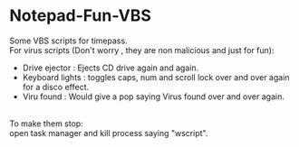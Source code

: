 # Notepad-Fun-VBS
Some VBS scripts for timepass.<br/>
For virus scripts (Don't worry , they are non malicious and just for fun):<br/>
- Drive ejector : Ejects CD drive again and again.<br/>
- Keyboard lights : toggles caps, num and scroll lock over and over again for a disco effect.<br/> 
- Viru found : Would give a pop saying Virus found over and over again.<br/><br/>

To make them stop:<br/>
open task manager and kill process saying "wscript".<br/>